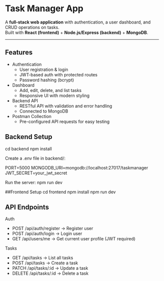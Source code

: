 # Task Manager App

A **full-stack web application** with authentication, a user dashboard, and CRUD operations on tasks.  
Built with **React (frontend)** + **Node.js/Express (backend)** + **MongoDB**.  

---

## Features
- Authentication
  - User registration & login
  - JWT-based auth with protected routes
  - Password hashing (bcrypt)
- Dashboard
  - Add, edit, delete, and list tasks
  - Responsive UI with modern styling
- Backend API
  - RESTful API with validation and error handling
  - Connected to MongoDB
- Postman Collection
  - Pre-configured API requests for easy testing


## Backend Setup
cd backend
npm install

Create a .env file in backend/:

PORT=5000
MONGODB_URI=mongodb://localhost:27017/taskmanager
JWT_SECRET=your_jwt_secret

Run the server:
npm run dev


##Frontend Setup
cd frontend
npm install
npm run dev



## API Endpoints

Auth
- POST /api/auth/register → Register user
- POST /api/auth/login → Login user
- GET /api/users/me → Get current user profile (JWT required)

Tasks
- GET /api/tasks → List all tasks
- POST /api/tasks → Create a task
- PATCH /api/tasks/:id → Update a task
- DELETE /api/tasks/:id → Delete a task
